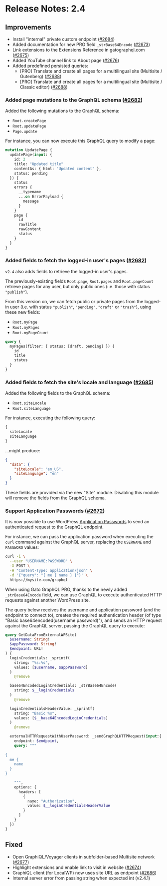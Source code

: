 # Release Notes: 2.4

## Improvements

- Install "internal" private custom endpoint ([#2684](https://github.com/GatoGraphQL/GatoGraphQL/pull/2684))
- Added documentation for new PRO field `_strBase64Encode` ([#2673](https://github.com/GatoGraphQL/GatoGraphQL/pull/2673))
- Link extensions to the Extensions Reference in gatographql.com ([#2675](https://github.com/GatoGraphQL/GatoGraphQL/pull/2675))
- Added YouTube channel link to About page ([#2676](https://github.com/GatoGraphQL/GatoGraphQL/pull/2676))
- Added predefined persisted queries:
  - [PRO] Translate and create all pages for a multilingual site (Multisite / Gutenberg) ([#2688](https://github.com/GatoGraphQL/GatoGraphQL/pull/2688))
  - [PRO] Translate and create all pages for a multilingual site (Multisite / Classic editor) ([#2688](https://github.com/GatoGraphQL/GatoGraphQL/pull/2688))

### Added page mutations to the GraphQL schema ([#2682](https://github.com/GatoGraphQL/GatoGraphQL/pull/2682))

Added the following mutations to the GraphQL schema:

- `Root.createPage`
- `Root.updatePage`
- `Page.update`

For instance, you can now execute this GraphQL query to modify a page:

```graphql
mutation UpdatePage {
  updatePage(input: {
    id: 2
    title: "Updated title"
    contentAs: { html: "Updated content" },
    status: pending
  }) {
    status
    errors {
      __typename
      ...on ErrorPayload {
        message
      }
    }
    page {
      id
      rawTitle
      rawContent
      status
    }
  }
}
```

### Added fields to fetch the logged-in user's pages ([#2682](https://github.com/GatoGraphQL/GatoGraphQL/pull/2682))

`v2.4` also adds fields to retrieve the logged-in user's pages.

The previously-existing fields `Root.page`, `Root.pages` and `Root.pageCount` retrieve pages for any user, but only public ones (i.e. those with status `"publish"`).

From this version on, we can fetch public or private pages from the logged-in user (i.e. with status `"publish"`, `"pending"`, `"draft"` or `"trash"`), using these new fields:

- `Root.myPage`
- `Root.myPages`
- `Root.myPageCount`

```graphql
query {
  myPages(filter: { status: [draft, pending] }) {
    id
    title
    status
  }
}
```

### Added fields to fetch the site's locale and language ([#2685](https://github.com/GatoGraphQL/GatoGraphQL/pull/2685))

Added the following fields to the GraphQL schema:

- `Root.siteLocale`
- `Root.siteLanguage`

For instance, executing the following query:

```graphql
{
  siteLocale
  siteLanguage
}
```

...might produce:

```json
{
  "data": {
    "siteLocale": "en_US",
    "siteLanguage": "en"
  }
}
```

These fields are provided via the new "Site" module. Disabling this module will remove the fields from the GraphQL schema.

### Support Application Passwords ([#2672](https://github.com/GatoGraphQL/GatoGraphQL/pull/2672))

It is now possible to use WordPress [Application Passwords](https://make.wordpress.org/core/2020/11/05/application-passwords-integration-guide/) to send an authenticated request to the GraphQL endpoint.

For instance, we can pass the application password when executing the `curl` command against the GraphQL server, replacing the `USERNAME` and `PASSWORD` values:

```bash
curl -i \
  --user "USERNAME:PASSWORD" \
  -X POST \
  -H "Content-Type: application/json" \
  -d '{"query": "{ me { name } }"}' \
  https://mysite.com/graphql
```

When using Gato GraphQL PRO, thanks to the newly added `_strBase64Encode` field, we can use GraphQL to execute authenticated HTTP requests against another WordPress site.

The query below receives the username and application password (and the endpoint to connect to), creates the required authentication header (of type "Basic base64encoded(username:password)"), and sends an HTTP request against the GraphQL server, passing the GraphQL query to execute:

```graphql
query GetDataFromExternalWPSite(
  $username: String!
  $appPassword: String!
  $endpoint: URL!
) {
  loginCredentials: _sprintf(
    string: "%s:%s",
    values: [$username, $appPassword]
  )
    @remove

  base64EncodedLoginCredentials: _strBase64Encode(
    string: $__loginCredentials
  )
    @remove

  loginCredentialsHeaderValue: _sprintf(
    string: "Basic %s",
    values: [$__base64EncodedLoginCredentials]
  )
    @remove

  externalHTTPRequestWithUserPassword: _sendGraphQLHTTPRequest(input:{
    endpoint: $endpoint,
    query: """
  
{
  me {
    name
  }
}

    """,
    options: {
      headers: [
        {
          name: "Authorization",
          value: $__loginCredentialsHeaderValue
        }
      ]
    }
  })
}
```

## Fixed

- Open GraphiQL/Voyager clients in subfolder-based Multisite network ([#2677](https://github.com/GatoGraphQL/GatoGraphQL/pull/2677))
- Highlight extensions and enable link to visit in website ([#2674](https://github.com/GatoGraphQL/GatoGraphQL/pull/2674))
- GraphiQL client (for LocalWP) now uses site URL as endpoint ([#2686](https://github.com/GatoGraphQL/GatoGraphQL/pull/2686))
- Internal server error from passing string when expected int (v2.4.1)

